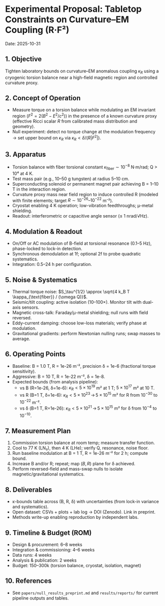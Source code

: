 # Experimental Proposal: Tabletop Constraints on Curvature–EM Coupling (R·F²)

Date: 2025-10-31

## 1. Objective
Tighten laboratory bounds on curvature–EM anomalous coupling $\kappa_R$ using a cryogenic torsion balance near a high-field magnetic region and controlled curvature proxy.

## 2. Concept of Operation
- Measure torque on a torsion balance while modulating an EM invariant region ($F^2 = 2(B^2 - E^2/c^2)$) in the presence of a known curvature proxy (effective Ricci scalar $R$ from calibrated mass distribution and geometry).
- Null experiment: detect no torque change at the modulation frequency → set upper bound on $\kappa_R$ via $\kappa_R < \delta / (R |F^2|)$.

## 3. Apparatus
- Torsion balance with fiber torsional constant $\kappa_{\text{fiber}} \sim 10^{-8}$ N·m/rad; Q > 10⁴ at 4 K.
- Test mass pair (e.g., 10–50 g tungsten) at radius 5–10 cm.
- Superconducting solenoid or permanent magnet pair achieving B = 1–10 T in the interaction region.
- Curvature proxy mass near field region to induce controlled R (modeled with finite elements; target $R \sim 10^{-26}$–$10^{-22}$ m⁻²).
- Cryostat enabling 4 K operation; low-vibration feedthroughs; μ-metal shielding.
- Readout: interferometric or capacitive angle sensor (≤ 1 nrad/√Hz).

## 4. Modulation & Readout
- On/Off or AC modulation of B-field at torsional resonance (0.1–5 Hz), phase-locked to lock-in detection.
- Synchronous demodulation at 1f; optional 2f to probe quadratic systematics.
- Integration: 0.5–24 h per configuration.

## 5. Noise & Systematics
- Thermal torque noise: $S_\tau^{1/2} \approx \sqrt{4 k_B T \kappa_{\text{fiber}} / (\omega Q)}$.
- Seismic/tilt coupling: active isolation (10–100×). Monitor tilt with dual-axis sensors.
- Magnetic cross-talk: Faraday/μ-metal shielding; null runs with field reversed.
- Eddy-current damping: choose low-loss materials; verify phase at modulation.
- Gravitational gradients: perform Newtonian nulling runs; swap masses to average.

## 6. Operating Points
- Baseline: B = 1.0 T, R = 1e-26 m⁻², precision δ = 1e-6 (fractional torque sensitivity).
- Aggressive: B = 10 T, R = 1e-22 m⁻², δ = 1e-8.
- Expected bounds (from analysis pipeline):
  - vs B (R=1e-26, δ=1e-6): $\kappa_R < 5\times10^{19}$ m² at 1 T; $5\times10^{17}$ m² at 10 T.
  - vs R (B=1 T, δ=1e-6): $\kappa_R < 5\times10^{23}\,\to\,5\times10^{15}$ m² for R from $10^{-30}$ to $10^{-22}$ m⁻².
  - vs δ (B=1 T, R=1e-26): $\kappa_R < 5\times10^{21}\,\to\,5\times10^{15}$ m² for δ from $10^{-4}$ to $10^{-10}$.

## 7. Measurement Plan
1. Commission torsion balance at room temp; measure transfer function.
2. Cool to 77 K (LN₂), then 4 K (LHe); verify Q, resonance, noise floor.
3. Run baseline modulation at B = 1 T, R = 1e-26 m⁻² for 2 h; compute bound.
4. Increase B and/or R; repeat; map $(B, R)$ plane for δ achieved.
5. Perform reversed-field and mass-swap nulls to isolate magnetic/gravitational systematics.

## 8. Deliverables
- κ-bounds table across (B, R, δ) with uncertainties (from lock-in variance and systematics).
- Open dataset: CSVs + plots + lab log → DOI (Zenodo). Link in preprint.
- Methods write-up enabling reproduction by independent labs.

## 9. Timeline & Budget (ROM)
- Design & procurement: 6–8 weeks
- Integration & commissioning: 4–6 weeks
- Data runs: 4 weeks
- Analysis & publication: 2 weeks
- Budget: $150–$300k (torsion balance, cryostat, isolation, magnet)

## 10. References
- See `papers/null_results_preprint.md` and `results/reports/` for current pipeline outputs and tables.
